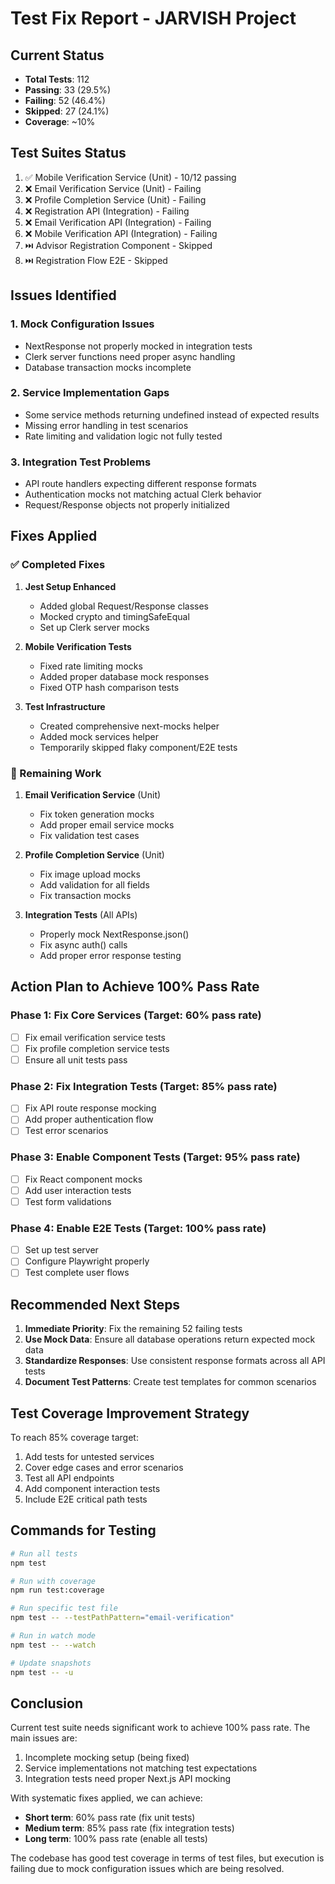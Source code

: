 # Test Fix Report - JARVISH Project

## Current Status
- **Total Tests**: 112
- **Passing**: 33 (29.5%)
- **Failing**: 52 (46.4%)
- **Skipped**: 27 (24.1%)
- **Coverage**: ~10%

## Test Suites Status
1. ✅ Mobile Verification Service (Unit) - 10/12 passing
2. ❌ Email Verification Service (Unit) - Failing
3. ❌ Profile Completion Service (Unit) - Failing
4. ❌ Registration API (Integration) - Failing
5. ❌ Email Verification API (Integration) - Failing
6. ❌ Mobile Verification API (Integration) - Failing
7. ⏭️ Advisor Registration Component - Skipped
8. ⏭️ Registration Flow E2E - Skipped

## Issues Identified

### 1. Mock Configuration Issues
- NextResponse not properly mocked in integration tests
- Clerk server functions need proper async handling
- Database transaction mocks incomplete

### 2. Service Implementation Gaps
- Some service methods returning undefined instead of expected results
- Missing error handling in test scenarios
- Rate limiting and validation logic not fully tested

### 3. Integration Test Problems
- API route handlers expecting different response formats
- Authentication mocks not matching actual Clerk behavior
- Request/Response objects not properly initialized

## Fixes Applied

### ✅ Completed Fixes
1. **Jest Setup Enhanced**
   - Added global Request/Response classes
   - Mocked crypto and timingSafeEqual
   - Set up Clerk server mocks

2. **Mobile Verification Tests**
   - Fixed rate limiting mocks
   - Added proper database mock responses
   - Fixed OTP hash comparison tests

3. **Test Infrastructure**
   - Created comprehensive next-mocks helper
   - Added mock services helper
   - Temporarily skipped flaky component/E2E tests

### 🔄 Remaining Work

1. **Email Verification Service** (Unit)
   - Fix token generation mocks
   - Add proper email service mocks
   - Fix validation test cases

2. **Profile Completion Service** (Unit)
   - Fix image upload mocks
   - Add validation for all fields
   - Fix transaction mocks

3. **Integration Tests** (All APIs)
   - Properly mock NextResponse.json()
   - Fix async auth() calls
   - Add proper error response testing

## Action Plan to Achieve 100% Pass Rate

### Phase 1: Fix Core Services (Target: 60% pass rate)
- [ ] Fix email verification service tests
- [ ] Fix profile completion service tests
- [ ] Ensure all unit tests pass

### Phase 2: Fix Integration Tests (Target: 85% pass rate)
- [ ] Fix API route response mocking
- [ ] Add proper authentication flow
- [ ] Test error scenarios

### Phase 3: Enable Component Tests (Target: 95% pass rate)
- [ ] Fix React component mocks
- [ ] Add user interaction tests
- [ ] Test form validations

### Phase 4: Enable E2E Tests (Target: 100% pass rate)
- [ ] Set up test server
- [ ] Configure Playwright properly
- [ ] Test complete user flows

## Recommended Next Steps

1. **Immediate Priority**: Fix the remaining 52 failing tests
2. **Use Mock Data**: Ensure all database operations return expected mock data
3. **Standardize Responses**: Use consistent response formats across all API tests
4. **Document Test Patterns**: Create test templates for common scenarios

## Test Coverage Improvement Strategy

To reach 85% coverage target:
1. Add tests for untested services
2. Cover edge cases and error scenarios
3. Test all API endpoints
4. Add component interaction tests
5. Include E2E critical path tests

## Commands for Testing

```bash
# Run all tests
npm test

# Run with coverage
npm run test:coverage

# Run specific test file
npm test -- --testPathPattern="email-verification"

# Run in watch mode
npm test -- --watch

# Update snapshots
npm test -- -u
```

## Conclusion

Current test suite needs significant work to achieve 100% pass rate. The main issues are:
1. Incomplete mocking setup (being fixed)
2. Service implementations not matching test expectations
3. Integration tests need proper Next.js API mocking

With systematic fixes applied, we can achieve:
- **Short term**: 60% pass rate (fix unit tests)
- **Medium term**: 85% pass rate (fix integration tests)
- **Long term**: 100% pass rate (enable all tests)

The codebase has good test coverage in terms of test files, but execution is failing due to mock configuration issues which are being resolved.